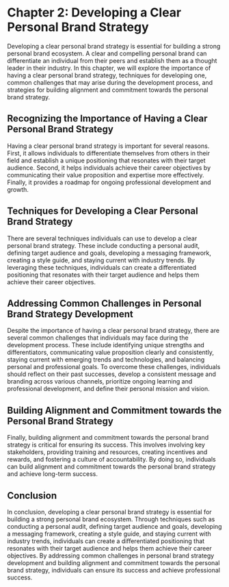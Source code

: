Chapter 2: Developing a Clear Personal Brand Strategy
=====================================================

Developing a clear personal brand strategy is essential for building a strong personal brand ecosystem. A clear and compelling personal brand can differentiate an individual from their peers and establish them as a thought leader in their industry. In this chapter, we will explore the importance of having a clear personal brand strategy, techniques for developing one, common challenges that may arise during the development process, and strategies for building alignment and commitment towards the personal brand strategy.

Recognizing the Importance of Having a Clear Personal Brand Strategy
--------------------------------------------------------------------

Having a clear personal brand strategy is important for several reasons. First, it allows individuals to differentiate themselves from others in their field and establish a unique positioning that resonates with their target audience. Second, it helps individuals achieve their career objectives by communicating their value proposition and expertise more effectively. Finally, it provides a roadmap for ongoing professional development and growth.

Techniques for Developing a Clear Personal Brand Strategy
---------------------------------------------------------

There are several techniques individuals can use to develop a clear personal brand strategy. These include conducting a personal audit, defining target audience and goals, developing a messaging framework, creating a style guide, and staying current with industry trends. By leveraging these techniques, individuals can create a differentiated positioning that resonates with their target audience and helps them achieve their career objectives.

Addressing Common Challenges in Personal Brand Strategy Development
-------------------------------------------------------------------

Despite the importance of having a clear personal brand strategy, there are several common challenges that individuals may face during the development process. These include identifying unique strengths and differentiators, communicating value proposition clearly and consistently, staying current with emerging trends and technologies, and balancing personal and professional goals. To overcome these challenges, individuals should reflect on their past successes, develop a consistent message and branding across various channels, prioritize ongoing learning and professional development, and define their personal mission and vision.

Building Alignment and Commitment towards the Personal Brand Strategy
---------------------------------------------------------------------

Finally, building alignment and commitment towards the personal brand strategy is critical for ensuring its success. This involves involving key stakeholders, providing training and resources, creating incentives and rewards, and fostering a culture of accountability. By doing so, individuals can build alignment and commitment towards the personal brand strategy and achieve long-term success.

Conclusion
----------

In conclusion, developing a clear personal brand strategy is essential for building a strong personal brand ecosystem. Through techniques such as conducting a personal audit, defining target audience and goals, developing a messaging framework, creating a style guide, and staying current with industry trends, individuals can create a differentiated positioning that resonates with their target audience and helps them achieve their career objectives. By addressing common challenges in personal brand strategy development and building alignment and commitment towards the personal brand strategy, individuals can ensure its success and achieve professional success.
